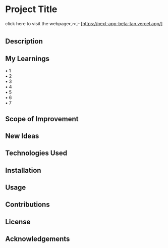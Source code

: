 # Project Title

click here to visit the webpage👉👉 [https://next-app-beta-tan.vercel.app/]

## Description



## My Learnings
•	1<br>
•	2<br>
•	3<br>
•	4<br>
•	5<br>
•	6<br>
•	7<br>


## Scope of Improvement


## New Ideas


## Technologies Used


## Installation


## Usage


## Contributions


## License


## Acknowledgements


